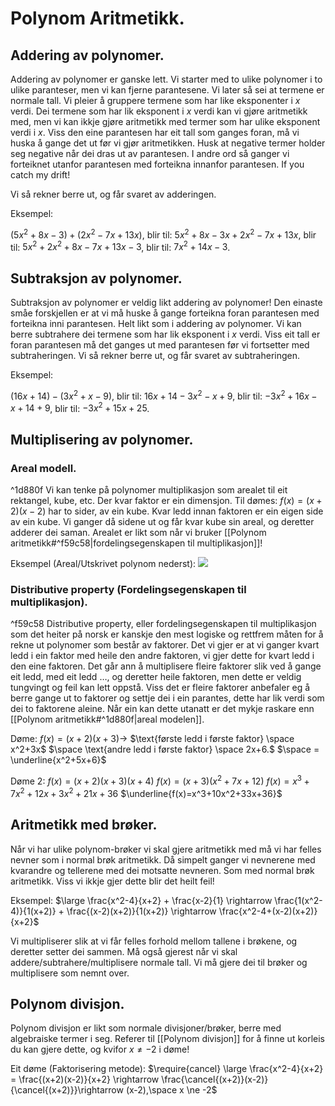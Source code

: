# Polynom Aritmetikk.

## Addering av polynomer.

Addering av polynomer er ganske lett. Vi starter med to ulike polynomer i to ulike paranteser, men vi kan fjerne parantesene.
Vi later så sei at termene er normale tall. Vi pleier å gruppere termene som har like eksponenter i $x$ verdi. 
Dei termene som har lik eksponent i $x$ verdi kan vi gjøre aritmetikk med, men vi kan ikkje gjøre aritmetikk med termer som har ulike eksponent verdi i $x$. Viss den eine parantesen har eit tall som ganges foran, må vi huska å gange det ut før vi gjør aritmetikken. Husk at negative termer holder seg negative når dei dras ut av parantesen. I andre ord så ganger vi forteiknet utanfor parantesen med forteikna innanfor parantesen. If you catch my drift!

Vi så rekner berre ut, og får svaret av adderingen.

Eksempel:

$(5x^2+8x-3)+(2x^2-7x+13x)$, blir til:
$5x^2+8x-3x+2x^2-7x+13x$, blir til:
$5x^2+2x^2+8x-7x+13x-3$, blir til:
$7x^2+14x-3$.

## Subtraksjon av polynomer.
Subtraksjon av polynomer er veldig likt addering av polynomer!
Den einaste småe forskjellen er at vi må huske å gange forteikna foran parantesen med forteikna inni parantesen. Helt likt som i addering av polynomer. Vi kan berre subtrahere dei termene som har lik eksponent i $x$ verdi. Viss eit tall er foran parantesen må det ganges ut med parantesen før vi fortsetter med subtraheringen.
Vi så rekner berre ut, og får svaret av subtraheringen.

Eksempel:

$(16x+14)-(3x^2+x-9)$, blir til:
$16x+14-3x^2-x+9$, blir til:
$-3x^2+16x-x+14+9$, blir til:
$-3x^2+15x+25$.


## Multiplisering av polynomer.
### Areal modell.
^1d880f
Vi kan tenke på polynomer multiplikasjon som arealet til eit rektangel, kube, etc. Der kvar faktor er ein dimensjon. Til dømes: $f(x)=(x+2)(x-2)$ har to sider, av ein kube. Kvar ledd innan faktoren er ein eigen side av ein kube. Vi ganger då sidene ut og får kvar kube sin areal, og deretter adderer dei saman. Arealet er likt som når vi bruker [[Polynom aritmetikk#^f59c58|fordelingsegenskapen til multiplikasjon]]! 

Eksempel (Areal/Utskrivet polynom nederst):
![](https://cdn.kastatic.org/googleusercontent/X1kMAy0h-uKDm_z90T8peu7R3ph5TTKUqxdYDzayni4J0PQvXNtUGpKTFuuZl03WpXwmWAM60dthAkWcgr1nq6TN)


### Distributive property (Fordelingsegenskapen til multiplikasjon).
^f59c58
Distributive property, eller fordelingsegenskapen til multiplikasjon som det heiter på norsk er kanskje den mest logiske og rettfrem måten for å rekne ut polynomer som består av faktorer. Det vi gjer er at vi ganger kvart ledd i ein faktor med heile den andre faktoren, vi gjer dette for kvart ledd i den eine faktoren. Det går ann å multiplisere fleire faktorer slik ved å gange eit ledd, med eit ledd $\dots$, og deretter heile faktoren, men dette er veldig tungvingt og feil kan lett oppstå. Viss det er fleire faktorer anbefaler eg å berre gange ut to faktorer og settje dei i ein parantes, dette har lik verdi som dei to faktorene aleine. Når ein kan dette utanatt er det mykje raskare enn [[Polynom aritmetikk#^1d880f|areal modelen]].

Døme:
$f(x)=(x+2)(x+3) \rightarrow$
$\text{første ledd i første faktor} \space x^2+3x$ 
$\space \text{andre ledd i første faktor} \space 2x+6.$
$\space = \underline{x^2+5x+6}$

Døme 2:
$f(x)=(x+2)(x+3)(x+4)$
$f(x)=(x+3)(x^2+7x+12)$
$f(x)= x^3+7x^2+12x+3x^2+21x+36$
$\underline{f(x)=x^3+10x^2+33x+36}$


## Aritmetikk med brøker.
Når vi har ulike polynom-brøker vi skal gjere aritmetikk med må vi har felles nevner som i normal brøk aritmetikk. Då simpelt ganger vi nevnerene med kvarandre og tellerene med dei motsatte nevneren. Som med normal brøk aritmetikk. Viss vi ikkje gjer dette blir det heilt feil!

Eksempel:
$\large \frac{x^2-4}{x+2} + \frac{x-2}{1} \rightarrow \frac{1(x^2-4)}{1(x+2)} + \frac{(x-2)(x+2)}{1(x+2)} \rightarrow \frac{x^2-4+(x-2)(x+2)}{x+2}$

Vi multipliserer slik at vi får felles forhold mellom tallene i brøkene, og deretter setter dei sammen. Må også gjerest når vi skal addere/subtrahere/multiplisere normale tall. Vi må gjere dei til brøker og multiplisere som nemnt over.

## Polynom divisjon.
Polynom divisjon er likt som normale divisjoner/brøker, berre med algebraiske termer i seg. Referer til [[Polynom divisjon]] for å finne ut korleis du kan gjere dette, og kvifor $x\ne-2$ i døme!


Eit døme (Faktorisering metode): 
$\require{cancel} \large \frac{x^2-4}{x+2} = \frac{(x+2)(x-2)}{x+2} \rightarrow \frac{\cancel{(x+2)}(x-2)}{\cancel{(x+2)}}\rightarrow (x-2),\space x \ne -2$
